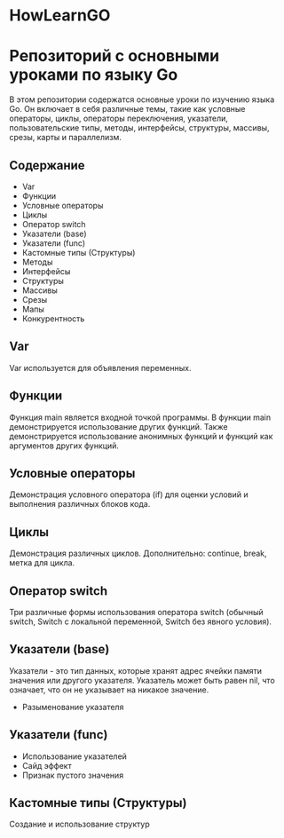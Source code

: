 # HowLearnGO

# Репозиторий с основными уроками по языку Go

В этом репозитории содержатся основные уроки по изучению языка Go. Он включает в себя различные темы, такие как условные операторы, циклы, операторы переключения, указатели, пользовательские типы, методы, интерфейсы, структуры, массивы, срезы, карты и параллелизм.

## Содержание

- Var
- Функции
- Условные операторы
- Циклы
- Оператор switch
- Указатели (base)
- Указатели (func)
- Кастомные типы (Структуры)
- Методы
- Интерфейсы
- Структуры
- Массивы
- Срезы
- Мапы
- Конкурентность

## Var

Var используется для объявления переменных.

## Функции

Функция main является входной точкой программы. В функции main демонстрируется использование других функций. Также демонстрируется использование анонимных функций и функций как аргументов других функций.

## Условные операторы

Демонстрация условного оператора (if) для оценки условий и выполнения различных блоков кода.

## Циклы

Демонстрация различных циклов. Дополнительно: continue, break, метка для цикла.

## Оператор switch

Три различные формы использования оператора switch (обычный switch, Switch с локальной переменной, Switch без явного условия).

## Указатели (base)

Указатели - это тип данных, которые хранят адрес ячейки памяти значения или другого указателя. Указатель может быть равен nil, что означает, что он не указывает на никакое значение.

- Разыменование указателя

## Указатели (func)

- Использование указателей
- Сайд эффект
- Признак пустого значения

## Кастомные типы (Структуры)

Создание и использование структур

